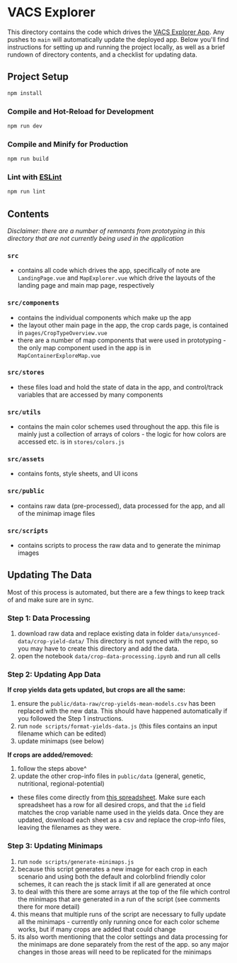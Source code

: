 # VACS Explorer
This directory contains the code which drives the [VACS Explorer App](https://vacs.theplotline.org/#/). Any pushes to `main` will automatically update the deployed app. Below you'll find instructions for setting up and running the project locally, as well as a brief rundown of directory contents, and a checklist for updating data.

## Project Setup

```sh
npm install
```

### Compile and Hot-Reload for Development

```sh
npm run dev
```

### Compile and Minify for Production

```sh
npm run build
```

### Lint with [ESLint](https://eslint.org/)

```sh
npm run lint
```

## Contents
_Disclaimer: there are a number of remnants from prototyping in this directory that are not currently being used in the application_

### `src`
- contains all code which drives the app, specifically of note are `LandingPage.vue` and `MapExplorer.vue` which drive the layouts of the landing page and main map page, respectively

### `src/components`
- contains the individual components which make up the app
- the layout other main page in the app, the crop cards page, is contained in `pages/CropTypeOverview.vue`
- there are a number of map components that were used in prototyping - the only map component used in the app is in `MapContainerExploreMap.vue`

### `src/stores`
- these files load and hold the state of data in the app, and control/track variables that are accessed by many components

### `src/utils`
- contains the main color schemes used throughout the app. this file is mainly just a collection of arrays of colors - the logic for how colors are accessed etc. is in `stores/colors.js`

### `src/assets`
- contains fonts, style sheets, and UI icons

### `src/public`
- contains raw data (pre-processed), data processed for the app, and all of the minimap image files

### `src/scripts`
- contains scripts to process the raw data and to generate the minimap images

## Updating The Data
Most of this process is automated, but there are a few things to keep track of and make sure are in sync.

### Step 1: Data Processing
1. download raw data and replace existing data in folder `data/unsynced-data/crop-yield-data/` This directory is not synced with the repo, so you may have to create this directory and add the data.
2. open the notebook `data/crop-data-processing.ipynb` and run all cells

### Step 2: Updating App Data

**If crop yields data gets updated, but crops are all the same:**
1. ensure the `public/data-raw/crop-yields-mean-models.csv` has been replaced with the new data. This should have happened automatically if you followed the Step 1 instructions.
2. run `node scripts/format-yields-data.js` (this files contains an input filename which can be edited)
3. update minimaps (see below)

**If crops are added/removed:**
1. follow the steps above^
2. update the other crop-info files in `public/data` (general, genetic, nutritional, regional-potential)
- these files come directly from [this spreadsheet](https://docs.google.com/spreadsheets/d/1mU91Pbc--wN14cb_sNCVWaScF0nwho7T/edit#gid=892630347). Make sure each spreadsheet has a row for all desired crops, and that the `id` field matches the crop variable name used in the yields data. Once they are updated, download each sheet as a csv and replace the crop-info files, leaving the filenames as they were.

### Step 3: Updating Minimaps
1. run `node scripts/generate-minimaps.js`
2. because this script generates a new image for each crop in each scenario and using both the default and colorblind friendly color schemes, it can reach the js stack limit if all are generated at once
3. to deal with this there are some arrays at the top of the file which control the minimaps that are generated in a run of the script (see comments there for more detail)
4. this means that multiple runs of the script are necessary to fully update all the minimaps - currently only running once for each color scheme works, but if many crops are added that could change
5. its also worth mentioning that the color settings and data processing for the minimaps are done separately from the rest of the app. so any major changes in those areas will need to be replicated for the minimaps
